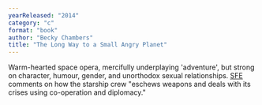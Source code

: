 ```yaml
---
yearReleased: "2014"
category: "c"
format: "book"
author: "Becky Chambers"
title: "The Long Way to a Small Angry Planet"
---
```

Warm-hearted space opera, mercifully underplaying  'adventure', but strong on character, humour, gender, and unorthodox sexual  relationships. <a href="http://www.sf-encyclopedia.com/entry/chambers_becky">SFE</a>  comments on how the starship crew "eschews weapons and deals with its crises  using co-operation and diplomacy."
 